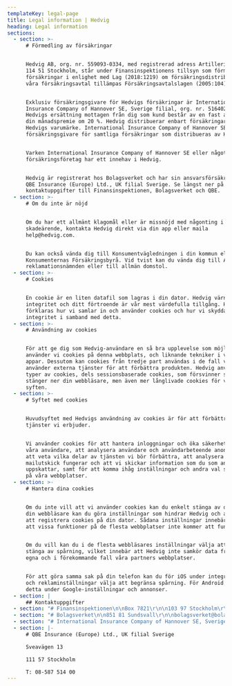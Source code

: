 ```yaml
---
templateKey: legal-page
title: Legal information | Hedvig
heading: Legal information
sections:
  - section: >-
      # Förmedling av försäkringar


      Hedvig AB, org. nr. 559093-0334, med registrerad adress Artillerigatan 10,
      114 51 Stockholm, står under Finansinspektionens tillsyn som förmedlare av
      försäkringar i enlighet med Lag (2018:1219) om försäkringsdistribution. På
      våra försäkringsavtal tillämpas Försäkringsavtalslagen (2005:104).


      Exklusiv försäkringsgivare för Hedvigs försäkringar är International
      Insurance Company of Hannover SE, Sverige filial, org. nr. 516402-6345.
      Hedvigs ersättning mottagen från dig som kund består av en fast avgift av
      din månadspremie om 20 %. Hedvig distribuerar enbart försäkringar under
      Hedvigs varumärke. International Insurance Company of Hannover SE är
      försäkringsgivare för samtliga försäkringar som distribueras av Hedvig.


      Varken International Insurance Company of Hannover SE eller något annat
      försäkringsföretag har ett innehav i Hedvig.


      Hedvig är registrerat hos Bolagsverket och har sin ansvarsförsäkring hos
      QBE Insurance (Europe) Ltd., UK filial Sverige. Se längst ner på sidan för
      kontaktuppgifter till Finansinspektionen, Bolagsverket och QBE.
  - section: >-
      # Om du inte är nöjd


      Om du har ett allmänt klagomål eller är missnöjd med någonting i ett
      skadeärende, kontakta Hedvig direkt via din app eller maila
      help@hedvig.com.


      Du kan också vända dig till Konsumentvägledningen i din kommun eller till
      Konsumenternas Försäkringsbyrå. Vid tvist kan du vända dig till Allmänna
      reklamationsnämnden eller till allmän domstol.
  - section: >-
      # Cookies


      En cookie är en liten datafil som lagras i din dator. Hedvig värnar om din
      integritet och ditt förtroende är vår mest värdefulla tillgång. Här
      förklaras hur vi samlar in och använder cookies och hur vi skyddar din
      integritet i samband med detta.
  - section: >-
      # Användning av cookies


      För att ge dig som Hedvig-användare en så bra upplevelse som möjligt
      använder vi cookies på denna webbplats, och liknande tekniker i våra
      appar. Dessutom kan cookies från tredje part användas i de fall vi
      använder externa tjänster för att förbättra produkten. Hedvig använder två
      typer av cookies, dels sessionsbaserade cookies, som försvinner så fort du
      stänger ner din webbläsare, men även mer långlivade cookies för vissa
      syften.
  - section: >-
      # Syftet med cookies


      Huvudsyftet med Hedvigs användning av cookies är för att förbättra de
      tjänster vi erbjuder.


      Vi använder cookies för att hantera inloggningar och öka säkerheten för
      våra användare, att analysera användare och användarbeteende anonymt för
      att veta vilka delar av tjänsten vi bör förbättra, att analysera hur våra
      mailutskick fungerar och att vi skickar information som du som användare
      uppskattar, samt för att komma ihåg inställningar och andra val som du gör
      på våra webbplatser.
  - section: >-
      # Hantera dina cookies


      Om du inte vill att vi använder cookies kan du enkelt stänga av detta. I
      din webbläsare kan du göra inställningar som hindrar Hedvig och andra från
      att registrera cookies på din dator. Sådana inställningar innebära dock
      att vissa funktioner på de flesta webbplatser inte kommer att fungera.


      Om du vill kan du i de flesta webbläsares inställningar välja att bara
      stänga av spårning, vilket innebär att Hedvig inte samkör data från våra
      egna och i förekommande fall våra partners webbplatser.


      För att göra samma sak på din telefon kan du för iOS under integritets-
      och reklaminställningar välja att begränsa spårning. För Android gör du
      detta under Google-inställningar och annonser.
  - section: |
      ## Kontaktuppgifter
  - section: "# Finansinspektionen\n\nBox 7821\r\n\n103 97 Stockholm\r\n\nfinansinspektionen@fi.se\r\n\nT: 08-408 980 00"
  - section: "# Bolagsverket\n\n851 81 Sundsvall\r\n\nbolagsverket@bolagsverket.se\r\n\nT: 0771-670 670"
  - section: "# International Insurance Company of Hannover SE, Sverige filial\n\nBox 22085\r\n\nHantverkargatan 25\r\n\n104 22 Stockholm\r\n\nT: 08-617 54 00"
  - section: |-
      # QBE Insurance (Europe) Ltd., UK filial Sverige

      Sveavägen 13

      111 57 Stockholm

      T: 08-587 514 00
---
```


